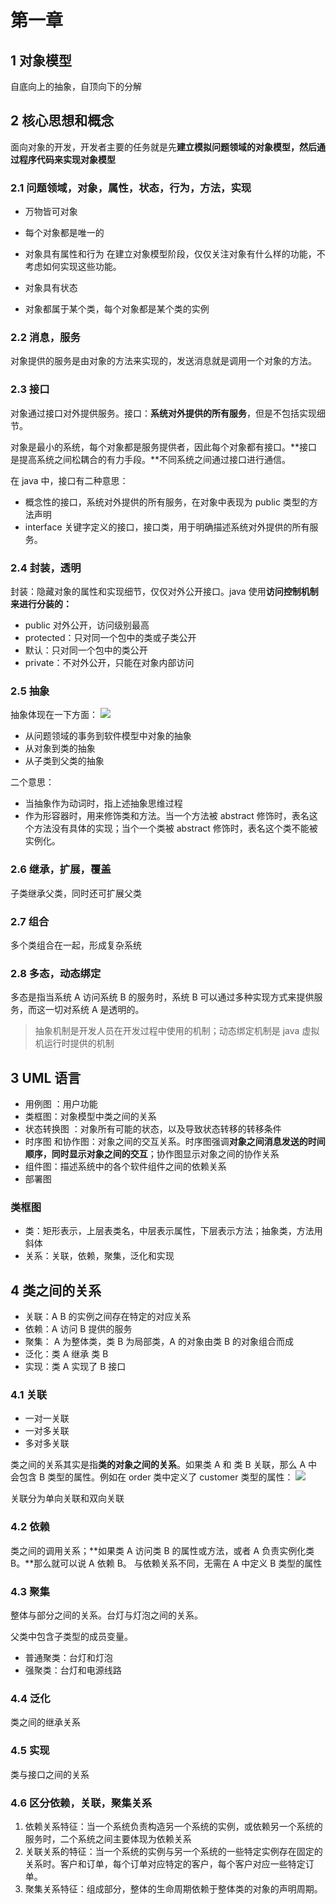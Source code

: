 # 第一章

## 1 对象模型
自底向上的抽象，自顶向下的分解

## 2 核心思想和概念


面向对象的开发，开发者主要的任务就是先**建立模拟问题领域的对象模型，然后通过程序代码来实现对象模型**

### 2.1 问题领域，对象，属性，状态，行为，方法，实现

- 万物皆可对象
- 每个对象都是唯一的

- 对象具有属性和行为
    在建立对象模型阶段，仅仅关注对象有什么样的功能，不考虑如何实现这些功能。

- 对象具有状态
- 对象都属于某个类，每个对象都是某个类的实例

### 2.2 消息，服务

对象提供的服务是由对象的方法来实现的，发送消息就是调用一个对象的方法。

### 2.3 接口
对象通过接口对外提供服务。接口：**系统对外提供的所有服务**，但是不包括实现细节。

对象是最小的系统，每个对象都是服务提供者，因此每个对象都有接口。**接口是提高系统之间松耦合的有力手段。**不同系统之间通过接口进行通信。



在 java 中，接口有二种意思：
- 概念性的接口，系统对外提供的所有服务，在对象中表现为 public 类型的方法声明
- interface 关键字定义的接口，接口类，用于明确描述系统对外提供的所有服务。

### 2.4 封装，透明

封装：隐藏对象的属性和实现细节，仅仅对外公开接口。java 使用**访问控制机制来进行分装的：**
- public 对外公开，访问级别最高
- protected：只对同一个包中的类或子类公开
- 默认：只对同一个包中的类公开
- private：不对外公开，只能在对象内部访问

### 2.5 抽象
抽象体现在一下方面：
![](https://tva1.sinaimg.cn/large/006y8mN6ly1g6oglfnd9vj30wg0i442o.jpg)


- 从问题领域的事务到软件模型中对象的抽象
- 从对象到类的抽象
- 从子类到父类的抽象

二个意思：
- 当抽象作为动词时，指上述抽象思维过程
- 作为形容器时，用来修饰类和方法。当一个方法被 abstract 修饰时，表名这个方法没有具体的实现；当个一个类被 abstract 修饰时，表名这个类不能被实例化。

### 2.6 继承，扩展，覆盖
子类继承父类，同时还可扩展父类

### 2.7 组合
多个类组合在一起，形成复杂系统


### 2.8 多态，动态绑定

多态是指当系统 A 访问系统 B 的服务时，系统 B 可以通过多种实现方式来提供服务，而这一切对系统 A 是透明的。
> 抽象机制是开发人员在开发过程中使用的机制；动态绑定机制是 java 虚拟机运行时提供的机制



## 3 UML 语言
- 用例图 ：用户功能
- 类框图：对象模型中类之间的关系
- 状态转换图 ：对象所有可能的状态，以及导致状态转移的转移条件
- 时序图 和协作图：对象之间的交互关系。时序图强调**对象之间消息发送的时间顺序，同时显示对象之间的交互**；协作图显示对象之间的协作关系
- 组件图：描述系统中的各个软件组件之间的依赖关系
- 部署图

### 类框图
- 类：矩形表示，上层表类名，中层表示属性，下层表示方法；抽象类，方法用斜体
- 关系：关联，依赖，聚集，泛化和实现

## 4 类之间的关系

- 关联：A B 的实例之间存在特定的对应关系
- 依赖：A 访问 B 提供的服务
- 聚集： A 为整体类，类 B 为局部类，A 的对象由类 B 的对象组合而成
- 泛化：类 A 继承 类 B
- 实现：类 A 实现了 B 接口


### 4.1 关联

- 一对一关联
- 一对多关联
- 多对多关联

类之间的关系其实是指**类的对象之间的关系**。如果类 A 和 类 B 关联，那么 A 中会包含 B 类型的属性。例如在 order 类中定义了 customer 类型的属性：
![](https://tva1.sinaimg.cn/large/006y8mN6ly1g6oik1x7pxj31780g4ako.jpg)

关联分为单向关联和双向关联

### 4.2 依赖
类之间的调用关系；**如果类 A 访问类 B 的属性或方法，或者 A 负责实例化类 B。**那么就可以说 A 依赖 B。 与依赖关系不同，无需在 A 中定义 B 类型的属性

### 4.3 聚集
整体与部分之间的关系。台灯与灯泡之间的关系。

父类中包含子类型的成员变量。

- 普通聚类：台灯和灯泡
- 强聚类：台灯和电源线路

### 4.4 泛化
类之间的继承关系

### 4.5 实现

类与接口之间的关系

### 4.6 区分依赖，关联，聚集关系

1. 依赖关系特征：当一个系统负责构造另一个系统的实例，或依赖另一个系统的服务时，二个系统之间主要体现为依赖关系
2. 关联关系的特征：当一个系统的实例与另一个系统的一些特定实例存在固定的关系时。客户和订单，每个订单对应特定的客户，每个客户对应一些特定订单。
3. 聚集关系特征：组成部分，整体的生命周期依赖于整体类的对象的声明周期。